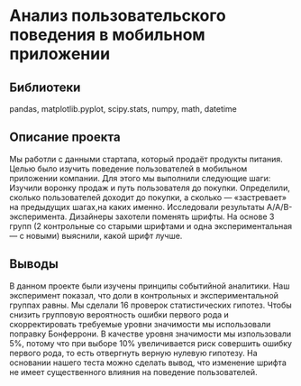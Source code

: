 # Анализ пользовательского поведения в мобильном приложении
## Библиотеки
pandas, matplotlib.pyplot, scipy.stats, numpy, math, datetime
## Описание проекта
Мы работли с данными стартапа, который продаёт продукты питания. Целью было изучить поведение пользователей в мобильном приложении компании. Для этого мы выполнили следующие шаги:
Изучили воронку продаж и путь пользователя до покупки. Определили, сколько пользователей доходит до покупки, а сколько — «застревает» на предыдущих шагах,на каких именно.
Исследовали результаты A/A/B-эксперимента. Дизайнеры захотели поменять шрифты. На основе 3 групп (2 контрольные со старыми шрифтами и одна экспериментальная — с новыми) выяснили, какой шрифт лучше.
## Выводы
В данном проекте были изучены принципы событийной аналитики. Наш эксперимент показал, что доли в контрольных и экспериментальной группах равны.
Мы сделали 16 проверок статистических гипотез. Чтобы снизить групповую вероятность ошибки первого рода и скорректировать требуемые уровни значимости мы использовали поправку Бонферрони.
В качестве уровня значимости мы изпользовали 5%, потому что при выборе 10% увеличивается риск совершить ошибку первого рода, то есть отвергнуть верную нулевую гипотезу.
На основании нашего теста можно сделать вывод, что изменение шрифта не имеет существенного влияния на поведение пользователей.
